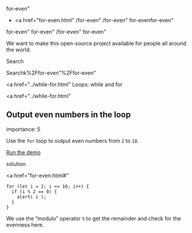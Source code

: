 for-even"

- <a href="for-even.html"
  /for-even"
  /for-even"
  for-evenfor-even"

<!-- -->

for-even"
for-even"
/for-even"
for-even"

We want to make this open-source project available for people all around the world.

Search

Searchk%2Ffor-even"%2Ffor-even" </a>

<a href="../while-for.html" Loops: while and for</span></a>

<a href="../while-for.html"

## Output even numbers in the loop

<span class="task__importance" title="How important is the task, from 1 to 5">importance: 5</span>

Use the `for` loop to output even numbers from `2` to `10`.

[Run the demo](for-even.html#)

solution

<a href="for-even.html#"
<a href="for-even.html#" class="toolbar__button toolbar__button_edit" title="open in sandbox"></a>

    for (let i = 2; i <= 10; i++) {
      if (i % 2 == 0) {
        alert( i );
      }
    }

We use the “modulo” operator `%` to get the remainder and check for the evenness here.
